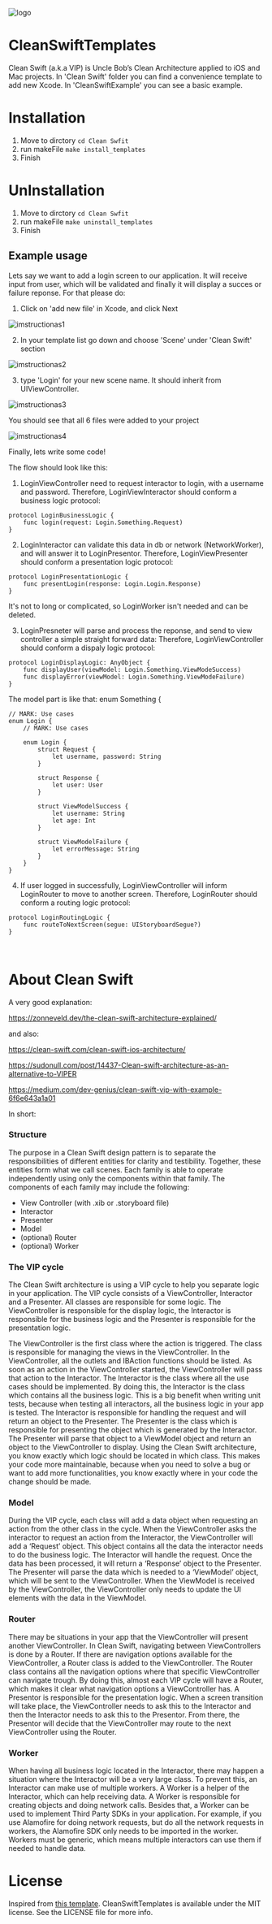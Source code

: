 ![logo](./image/image.png)
# CleanSwiftTemplates
Clean Swift (a.k.a VIP) is Uncle Bob’s Clean Architecture applied to iOS and Mac projects. In 'Clean Swift' folder you can find a convenience template to add new Xcode. In 'CleanSwiftExample' you can see a basic example.

# Installation
1. Move to dirctory `cd Clean Swfit`
2. run makeFile `make install_templates`
3. Finish

# UnInstallation
1. Move to dirctory `cd Clean Swfit`
2. run makeFile `make uninstall_templates`
3. Finish


## Example usage
Lets say we want to add a login screen to our application. It will receive input from user, which will be validated and finally it will display a succes or failure reponse.
For that please do:
1. Click on 'add new file' in Xcode, and click Next

![imstructionas1](./image/instructions1.png)

2. In your template list go down and choose 'Scene' under 'Clean Swift' section

![imstructionas2](./image/instructions2.png)

3. type 'Login' for your new scene name. It should inherit from UIViewController.

![imstructionas3](./image/instructions3.png)

You should see that all 6 files were added to your project

![imstructionas4](./image/instructions4.png)

Finally, lets write some code!

The flow should look like this:
1. LoginViewController need to request interactor to login, with a username and password.
Therefore, LoginViewInteractor should conform a business logic protocol:
```
protocol LoginBusinessLogic {
    func login(request: Login.Something.Request)
}
```
2. LoginInteractor can validate this data in db or network (NetworkWorker), and will answer it to LoginPresentor. 
Therefore, LoginViewPresenter should conform a presentation logic protocol:
```
protocol LoginPresentationLogic {
    func presentLogin(response: Login.Login.Response)
}
```
It's not to long or complicated, so LoginWorker isn't needed and can be deleted.

3. LoginPresneter will parse and process the reponse, and send to view controller a simple straight forward data:
Therefore, LoginViewController should conform a dispaly logic protocol:
```
protocol LoginDisplayLogic: AnyObject {
    func displayUser(viewModel: Login.Something.ViewModeSuccess)
    func displayError(viewModel: Login.Something.ViewModeFailure)
}
```

The model part is like that:
enum Something {
```
// MARK: Use cases
enum Login {
    // MARK: Use cases

    enum Login {
        struct Request {
            let username, password: String
        }

        struct Response {
            let user: User
        }

        struct ViewModelSuccess {
            let username: String
            let age: Int
        }
        
        struct ViewModelFailure {
            let errorMessage: String
        }  
    }
}
```

4. If user logged in successfully, LoginViewController will inform LoginRouter to move to another screen.
Therefore, LoginRouter should conform a routing logic protocol:
```
protocol LoginRoutingLogic {
    func routeToNextScreen(segue: UIStoryboardSegue?)
}
```

<br>

# About Clean Swift
A very good explanation:

https://zonneveld.dev/the-clean-swift-architecture-explained/

and also:

https://clean-swift.com/clean-swift-ios-architecture/

https://sudonull.com/post/14437-Clean-swift-architecture-as-an-alternative-to-VIPER

https://medium.com/dev-genius/clean-swift-vip-with-example-6f6e643a1a01


In short:
### Structure
The purpose in a Clean Swift design pattern is to separate the responsibilities of different entities for clarity and testibility. Together, these entities form what we call scenes. Each family is able to operate independently using only the components within that family.
The components of each family may include the following:
* View Controller (with .xib or .storyboard file)
* Interactor
* Presenter
* Model
* (optional) Router
* (optional) Worker

### The VIP cycle
The Clean Swift architecture is using a VIP cycle to help you separate logic in your application. The VIP cycle consists of a ViewController, Interactor and a Presenter. All classes are responsible for some logic. The ViewController is responsible for the display logic, the Interactor is responsible for the business logic and the Presenter is responsible for the presentation logic.

The ViewController is the first class where the action is triggered. The class is responsible for managing the views in the ViewController. In the ViewController, all the outlets and IBAction functions should be listed.
As soon as an action in the ViewController started, the ViewController will pass that action to the Interactor. The Interactor is the class where all the use cases should be implemented. By doing this, the Interactor is the class which contains all the business logic. This is a big benefit when writing unit tests, because when testing all interactors, all the business logic in your app is tested.
The Interactor is responsible for handling the request and will return an object to the Presenter. The Presenter is the class which is responsible for presenting the object which is generated by the Interactor. The Presenter will parse that object to a ViewModel object and return an object to the ViewController to display.
Using the Clean Swift architecture, you know exactly which logic should be located in which class. This makes your code more maintainable, because when you need to solve a bug or want to add more functionalities, you know exactly where in your code the change should be made.

### Model
During the VIP cycle, each class will add a data object when requesting an action from the other class in the cycle. When the ViewController asks the interactor to request an action from the Interactor, the ViewController will add a ‘Request’ object. This object contains all the data the interactor needs to do the business logic.
The Interactor will handle the request. Once the data has been processed, it will return a ‘Response’ object to the Presenter. The Presenter will parse the data which is needed to a ‘ViewModel’ object, which will be sent to the ViewController. When the ViewModel is received by the ViewController, the ViewController only needs to update the UI elements with the data in the ViewModel.


### Router
There may be situations in your app that the ViewController will present another ViewController. In Clean Swift, navigating between ViewControllers is done by a Router.
If there are navigation options available for the ViewController, a Router class is added to the ViewController. The Router class contains all the navigation options where that specific ViewController can navigate trough. By doing this, almost each VIP cycle will have a Router, which makes it clear what navigation options a ViewController has.
A Presentor is responsible for the presentation logic. When a screen transition will take place, the ViewController needs to ask this to the Interactor and then the Interactor needs to ask this to the Presentor. From there, the Presentor will decide that the ViewController may route to the next ViewController using the Router.


### Worker
When having all business logic located in the Interactor, there may happen a situation where the Interactor will be a very large class. To prevent this, an Interactor can make use of multiple workers. A Worker is a helper of the Interactor, which can help receiving data.
A Worker is responsible for creating objects and doing network calls. Besides that, a Worker can be used to implement Third Party SDKs in your application. For example, if you use Alamofire for doing network requests, but do all the network requests in workers, the Alamofire SDK only needs to be imported in the worker.
Workers must be generic, which means multiple interactors can use them if needed to handle data.


# License
Inspired from [this template](https://github.com/oluckyman/CleanSwift). CleanSwiftTemplates is available under the MIT license. See the LICENSE file for more info.
